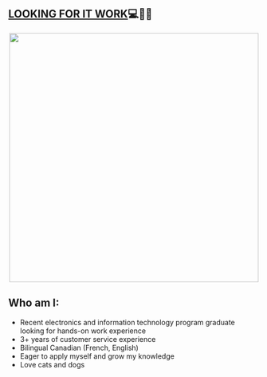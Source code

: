 ## [LOOKING FOR IT WORK](https://github.com/mooisonline/mooisonline/blob/main/Jamie_Goodrich_Maclean_Resume.pdf)💻🍁🐹 

<p align="center">
  <img width="500" src="https://raw.githubusercontent.com/mooisonline/mooisonline/main/patchyarch.png">
</p>

## Who am I:
- Recent electronics and information technology program graduate looking for hands-on work experience
- 3+ years of customer service experience
- Bilingual Canadian (French, English)
- Eager to apply myself and grow my knowledge
- Love cats and dogs 